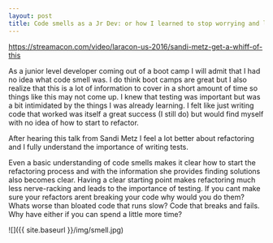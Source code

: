 ```yaml
---
layout: post
title: Code smells as a Jr Dev: or how I learned to stop worrying and love the testing (and a great talk from Sandi Mets)
---
```


https://streamacon.com/video/laracon-us-2016/sandi-metz-get-a-whiff-of-this

As a junior level developer coming out of a boot camp I will admit that I had no idea what code smell was.  I do think boot camps are great but I also realize that this is a lot of information to cover in a short amount of time so things like this may not come up.  I knew that testing was important but was a bit intimidated by the things I was already learning.  I felt like just writing code that worked was itself a great success (I still do) but would find myself with no idea of how to start to refactor.

After hearing this talk from Sandi Metz I feel a lot better about refactoring and I fully understand the importance of writing tests.

Even a basic understanding of code smells makes it clear how to start the refactoring process and with the information she provides finding solutions also becomes clear.  Having a clear starting point makes refactoring much less nerve-racking and leads to the importance of testing.  If you cant make sure your refactors arent breaking your code why would you do them?  Whats worse than bloated code that runs slow?  Code that breaks and fails.  Why have either if you can spend a little more time?

![]({{ site.baseurl }}/img/smell.jpg)



